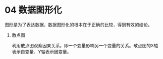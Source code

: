 # 04 数据图形化

图形是为了表达数据，数据图形化的根本在于正确的比较，得到有效的结论。

1. 散点图
    
    利用散点图观察因果关系，即一个变量影响另一个变量的关系。散点图的X轴表示自变量，Y轴表示因变量。